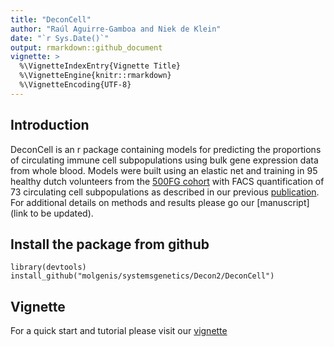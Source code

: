 ```yaml
---
title: "DeconCell"
author: "Raúl Aguirre-Gamboa and Niek de Klein"
date: "`r Sys.Date()`"
output: rmarkdown::github_document
vignette: >
  %\VignetteIndexEntry{Vignette Title}
  %\VignetteEngine{knitr::rmarkdown}
  %\VignetteEncoding{UTF-8}
---
```


## Introduction 
DeconCell is an r package containing models for predicting the proportions of circulating immune cell subpopulations using bulk gene expression data from  whole blood. Models were built using an elastic net and training in 95 healthy dutch volunteers from the [500FG cohort](http://www.humanfunctionalgenomics.org/site/?page_id=82) with FACS quantification of 73 circulating cell subpopulations as described in our previous [publication](http://www.cell.com/cell-reports/fulltext/S2211-1247(16)31473-5). 
For additional details on methods and results please go our [manuscript](link to be updated). 


## Install the package from github

```{r}
library(devtools)
install_github("molgenis/systemsgenetics/Decon2/DeconCell")
```

## Vignette 
For a quick start and tutorial please visit our [vignette](http://htmlpreview.github.io/?https://github.com/molgenis/systemsgenetics/blob/master/Decon2/DeconCell/inst/doc/my-vignette.html)



